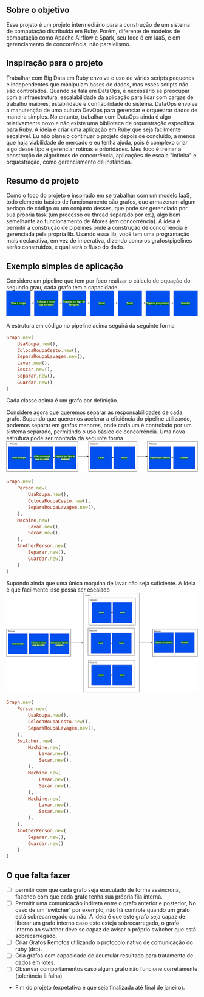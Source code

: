 ## Sobre o objetivo 
Esse projeto é um projeto intermediário para a construção de um sistema de computação distribuída em Ruby. Porém, diferente de modelos de computação como Apache Airflow e Spark, seu foco é em IaaS, e em gerenciamento de concorrência, não paralelismo.

## Inspiração para o projeto
Trabalhar com Big Data em Ruby envolve o uso de vários scripts pequenos e independentes que manipulam bases de dados, mas esses scripts não são controlados. Quando se fala em DataOps, é necessário se preocupar com a infraestrutura, escalabilidade da aplicação para lidar com cargas de trabalho maiores, estabilidade e confiabilidade do sistema. DataOps envolve a manutenção de uma cultura DevOps para gerenciar e orquestrar dados de maneira simples. No entanto, trabalhar com DataOps ainda é algo relativamente novo e não existe uma biblioteca de orquestração específica para Ruby. A ideia é criar uma aplicação em Ruby que seja facilmente escalável. Eu não planejo continuar o projeto depois de concluído, a menos que haja viabilidade de mercado e eu tenha ajuda, pois é complexo criar algo desse tipo e gerenciar rotinas e prioridades. Meu foco é treinar a construção de algoritmos de concorrência, aplicações de escala "infinita" e orquestração, como gerenciamento de instâncias.


## Resumo do projeto
Como o foco do projeto é inspirado em se trabalhar com um modelo IaaS, todo elemento básico de funcionamento são grafos, que armazenam algum pedaço de código ou um conjunto desses, que pode ser gerenciado por sua própria task (um processo ou thread separado por ex.), algo bem semelhante ao funcionamento de Atores (em concorrência). A ideia é permitir a construção de pipelines onde a construção de concorrência é gerenciada pela própria lib. Usando essa lib, você tem uma programação mais declarativa, em vez de imperativa, dizendo como os grafos/pipelines serão construidos, e qual será o fluxo do dado.

## Exemplo simples de aplicação
Considere um pipeline que tem por foco realizar o cálculo de equação do segundo grau, cada grafo tem a capacidade
![image](img/pipbasic.png)

A estrutura em código no pipeline acima seguirá da seguinte forma
```ruby
Graph.new(
    UsaRoupa.new(),
    ColocaRoupaCesto.new(),
    SeparaRoupaLavagem.new(),
    Lavar.new(),
    Sescar.new(),
    Separar.new(),
    Guardar.new()
)
```
Cada classe acima é um grafo por definição.

Considere agora que queremos separar as responsabilidades de cada grafo. Supondo que queremos acelerar a eficiência do pipeline utilizando, podemos separar em grafos menores, onde cada um é controlado por um sistema separado, permitindo o uso básico de concorrência. Uma nova estrutura pode ser montada da seguinte forma
![image](img/pipe_grouped.png)
```ruby
Graph.new(
    Person.new(
        UsaRoupa.new(),
        ColocaRoupaCesto.new(),
        SeparaRoupaLavagem.new(),
    ),
    Machine.new(
        Lavar.new(),
        Secar.new(),    
    ),
    AnotherPerson.new(
        Separar.new(),
        Guardar.new()
    )
)
```

Supondo ainda que uma única maquina de lavar não seja suficiente. A Ideia é que facilmente isso possa ser escalado 
![image](img/pipe_switched.png)
```ruby
Graph.new(
    Person.new(
        UsaRoupa.new(),
        ColocaRoupaCesto.new(),
        SeparaRoupaLavagem.new(),
    ),
    Switcher.new(
        Machine.new(
            Lavar.new(),
            Secar.new(),    
        ),
        Machine.new(
            Lavar.new(),
            Secar.new(),    
        ),
        Machine.new(
            Lavar.new(),
            Secar.new(),    
        ),
    ),
    AnotherPerson.new(
        Separar.new(),
        Guardar.new()
    )
)
```

## O que falta fazer
- [ ] permitir com que cada grafo seja executado de forma assíncrona, fazendo com que cada grafo tenha sua própria fila interna.
- [ ] Permitir uma comunicação indireta entre o grafo anterior e posterior, No caso de um 'switcher' por exemplo, não há controle quando um grafo está sobrecarregado ou não. A ideia é que este grafo seja capaz de liberar um grafo interno caso este esteja sobrecarregado, o grafo interno ao switcher deve se capaz de avisar o próprio switcher que está sobrecarregado.
- [ ] Criar Grafos Remotos utilizando o protocolo nativo de comunicação do ruby (drb).
- [ ] Cria grafos com capacidade de acumular resultado para tratamento de dados em lotes.
- [ ] Observar comportamentos caso algum grafo não funcione corretamente (tolerância à falha)
- Fim do projeto (expetativa é que seja finalizada até final de janeiro).